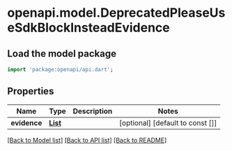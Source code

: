 # openapi.model.DeprecatedPleaseUseSdkBlockInsteadEvidence

## Load the model package
```dart
import 'package:openapi/api.dart';
```

## Properties
Name | Type | Description | Notes
------------ | ------------- | ------------- | -------------
**evidence** | [**List<DeprecatedPleaseUseSdkBlockInsteadEvidenceEvidenceInner>**](DeprecatedPleaseUseSdkBlockInsteadEvidenceEvidenceInner.md) |  | [optional] [default to const []]

[[Back to Model list]](../README.md#documentation-for-models) [[Back to API list]](../README.md#documentation-for-api-endpoints) [[Back to README]](../README.md)



